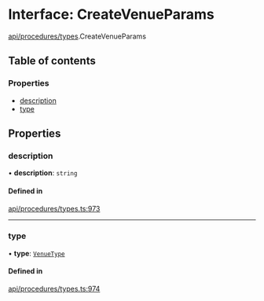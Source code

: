 # Interface: CreateVenueParams

[api/procedures/types](../wiki/api.procedures.types).CreateVenueParams

## Table of contents

### Properties

- [description](../wiki/api.procedures.types.CreateVenueParams#description)
- [type](../wiki/api.procedures.types.CreateVenueParams#type)

## Properties

### description

• **description**: `string`

#### Defined in

[api/procedures/types.ts:973](https://github.com/PolymeshAssociation/polymesh-sdk/blob/fe2e6dd1/src/api/procedures/types.ts#L973)

___

### type

• **type**: [`VenueType`](../wiki/api.entities.Venue.types.VenueType)

#### Defined in

[api/procedures/types.ts:974](https://github.com/PolymeshAssociation/polymesh-sdk/blob/fe2e6dd1/src/api/procedures/types.ts#L974)
